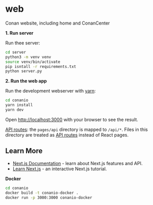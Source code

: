 # web
Conan website, including home and ConanCenter


**1. Run server**

Run thee server:

```bash
cd server
python3 -m venv venv
source venv/bin/activate
pip isntall -r requirements.txt
python server.py
```

**2. Run the web app**

Run the development webserver with [yarn](https://yarnpkg.com/):

```bash
cd conanio
yarn install
yarn dev
```

Open [http://localhost:3000](http://localhost:3000) with your browser to see the result.


[API routes](https://nextjs.org/docs/api-routes/introduction): the `pages/api` directory is mapped to `/api/*`. Files in this directory are treated as [API routes](https://nextjs.org/docs/api-routes/introduction) instead of React pages.

## Learn More

- [Next.js Documentation](https://nextjs.org/docs) - learn about Next.js features and API.
- [Learn Next.js](https://nextjs.org/learn) - an interactive Next.js tutorial.

**Docker**

```bash
cd conanio
docker build -t conanio-docker .
docker run -p 3000:3000 conanio-docker
```
